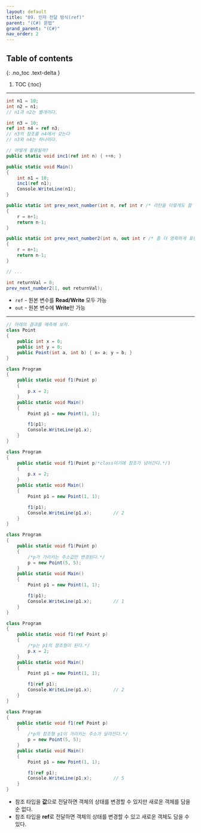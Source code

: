 ```yaml
---
layout: default
title: "09. 인자 전달 방식(ref)"
parent: "(C#) 문법"
grand_parent: "(C#)"
nav_order: 2
---
```


## Table of contents
{: .no_toc .text-delta }

1. TOC
{:toc}

---

```csharp
int n1 = 10;
int n2 = n1;
// n1과 n2는 별개이다.

int n3 = 10;
ref int n4 = ref n3;
// n3의 참조를 n4에서 갖는다
// n3와 n4는 하나이다.
```

```csharp
// 어떻게 활용될까?
public static void inc1(ref int n) { ++n; }

public static void Main()
{
    int n1 = 10;
    inc1(ref n1);
    Console.WriteLine(n1);
}
```

```csharp
public static int prev_next_number(int n, ref int r /* 리턴을 이렇게도 할 수 있음. */)
{
    r = n+1;
    return n-1;
}

public static int prev_next_number2(int n, out int r /* 좀 더 명확하게 표현이 가능 */)
{
    r = n+1;
    return n-1;
}

// ...

int returnVal = 0;
prev_next_number2(1, out returnVal);
```

* `ref` - 원본 변수를 **Read/Write** 모두 가능
* `out` - 원본 변수에 **Write**만 가능

---

```csharp
// 아래의 결과를 예측해 보자.
class Point
{
    public int x = 0;
    public int y = 0;
    public Point(int a, int b) { x= a; y = b; }
}

class Program
{
    public static void f1(Point p)
    {
        p.x = 2;
    }
    public static void Main()
    {
        Point p1 = new Point(1, 1);

        f1(p1);
        Console.WriteLine(p1.x);
    }
}
```

```csharp
class Program
{
    public static void f1(Point p/*class이기에 참조가 넘어간다.*/)
    {
        p.x = 2;
    }
    public static void Main()
    {
        Point p1 = new Point(1, 1);

        f1(p1);
        Console.WriteLine(p1.x);        // 2
    }
}
```

```csharp
class Program
{
    public static void f1(Point p)
    {
        /*p가 가리키는 주소값만 변경된다.*/
        p = new Point(5, 5);
    }
    public static void Main()
    {
        Point p1 = new Point(1, 1);

        f1(p1);
        Console.WriteLine(p1.x);        // 1
    }
}
```

```csharp
class Program
{
    public static void f1(ref Point p)
    {
        /*p는 p1의 참조형이 된다.*/
        p.x = 2;
    }
    public static void Main()
    {
        Point p1 = new Point(1, 1);

        f1(ref p1);
        Console.WriteLine(p1.x);        // 2
    }
}
```

```csharp
class Program
{
    public static void f1(ref Point p)
    {
        /*p의 참조형 p1이 가리키는 주소가 달라진다.*/
        p = new Point(5, 5);
    }
    public static void Main()
    {
        Point p1 = new Point(1, 1);

        f1(ref p1);
        Console.WriteLine(p1.x);        // 5
    }
}
```

* 참조 타입을 **값**으로 전달하면 객체의 상태를 변경할 수 있지만 새로운 객체를 담을 순 없다.
* 참조 타입을 **ref**로 전달하면 객체의 상태를 변경할 수 있고 새로운 객체도 담을 수 있다.
